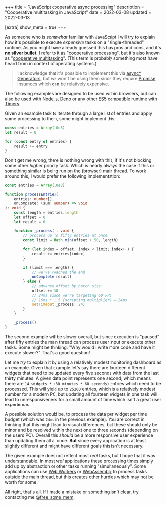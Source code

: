 +++
title = "JavaScript cooperative async processing"
description = "Cooperative multitasking in JavaScript"
date = 2022-03-08
updated = 2022-03-13

[extra]
show_meta = true
+++

As someone who is _somewhat_ familiar with JavaScript I will try to explain how it's possible to execute _expensive_
tasks on a "single-threaded" runtime. As you might have already guessed this has pros and cons, and it's
**no silver bullet**. I refer to it as "cooperative processing", but it's also known as
"[cooperative multitasking][coop-multitask]". (This term is probably something most have heard from in context
of operating systems.)

> I acknowledge that it's possible to implement this via [async* Generators][async-generator], but we won't be
> using them since they require [Promise][promise] instances which **can** be relatively expensive.

The following examples are designed to be used within browsers, but can also be used with [Node.js][nodejs],
[Deno][deno] or any other [ES5][es5] compatible runtime with [Timers][whatwg-timers].

Given an example task to iterate through a large list of entries and apply some processing to them,
some might implement this:

```typescript
const entries = Array(10e8)
let result = 0

for (const entry of entries) {
    result += entry
}
```

Don't get me wrong, there is nothing wrong with this, if it's not blocking some other _higher_ priority task.
Which is nearly always the case if this or something similar is being run on the (browser) main thread. To work
around this, I would prefer the following implementation:

```typescript
const entries = Array(10e8)

function processEntries(
    entries: number[],
    onComplete: (sum: number) => void
): void {
    const length = entries.length
    let offset = 0
    let result = 0

    function _process(): void {
        // process up to fifty entries at once
        const limit = Math.min(offset + 50, length)

        for (let index = offset; index < limit; index++) {
            result += entries[index]
        }

        if (limit === length) {
            // we've reached the end
            onComplete(result)
        } else {
            // advance offset by batch size
            offset += 50
            // 24ms since we're targeting 60 FPS
            // 16ms * 1.5 (scripting multiplier) = 24ms
            setTimeout(_process, 24)
        }
    }

    _process()
}
```

The second example will be slower overall, but since execution is "paused" after fifty entries the main thread
can process user input or execute other tasks. Some might be thinking:
"Why would I write more code and have it execute slower?" That's a good question!

Let me _try_ to explain it by using a relatively modest monitoring dashboard as an example. Given that example
let's say there are fourteen different widgets that need to be updated every five seconds with data from the
last thirty minutes. A given data point represents one second, which means there are
`14 widgets * (30 minutes * 60 seconds)` entries which need to be processed. This will yield up to `25200` entries,
which is a relatively modest number for a modern PC, but updating all fourteen widgets in one task will lead to
unresponsiveness for a small amount of time which isn't a great user experience.

A possible solution would be, to process the data per widget per time budget (which was `24ms` in the previous
example). You are correct in thinking that this might lead to visual differences, but these should only be minor
and be resolved within the next one to three seconds (depending on the users PC). Overall this _should_ be a more
responsive user experience than updating them all at once. **But** since every application is at least slightly
different and might have different goals this isn't necessary.

The given example does not reflect most _real_ tasks, but I hope that it was understandable. In most _real_
applications these processing times simply add up by abstraction or other tasks running "simultaneously".
Some applications can use [Web Workers][web-worker] or [WebAssembly][wasm] to process tasks outside the main thread,
but this creates other hurdles which may not be worth for some.

All right, that's all. If I made a mistake or something isn't clear, try contacting me [@free_some_mem][twitter].

[coop-multitask]: https://en.wikipedia.org/wiki/Cooperative_multitasking "Cooperative multitasking - Wikipedia"
[promise]: https://developer.mozilla.org/en-US/docs/Web/JavaScript/Reference/Global_Objects/Promise "Promise - MDN"
[async-generator]: https://developer.mozilla.org/en-US/docs/Web/JavaScript/Reference/Global_Objects/Symbol/asyncIterator "Async Generator - MDN"
[nodejs]: https://nodejs.org/en/
[deno]: https://deno.land/
[es5]: https://262.ecma-international.org/5.1/ "ECMAScript 5.1"
[whatwg-timers]: https://html.spec.whatwg.org/multipage/timers-and-user-prompts.html#dom-settimeout-dev "HTML Timers"
[web-worker]: https://developer.mozilla.org/en-US/docs/Web/API/Web_Workers_API/Using_web_workers "Web Workers - MDN"
[wasm]: https://developer.mozilla.org/en-US/docs/WebAssembly "WebAssembly - MDN"
[twitter]: https://twitter.com/free_some_mem "free_some_mem on Twitter"

